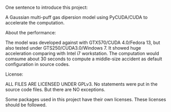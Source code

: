 One sentence to introduce this project:
A Gaussian multi-puff gas dipersion model using PyCUDA/CUDA to accelerate the computation.

About the performance:
The model was developed against with GTX570/CUDA 4.0/Fedora 13, but also tested under GTS250/CUDA3.0/Windows 7. It showed huge acceleration comparing with Intel i7 workstation. The computation would comsume about 30 seconds to compute a middle-size accident as default configuration in source codes.

License:
ALL FILES ARE LICENSED UNDER GPLv3. No statements were put in the source code files. But there are NO exceptions.
Some packages used in this project have their own licenses. These licenses should be followed.